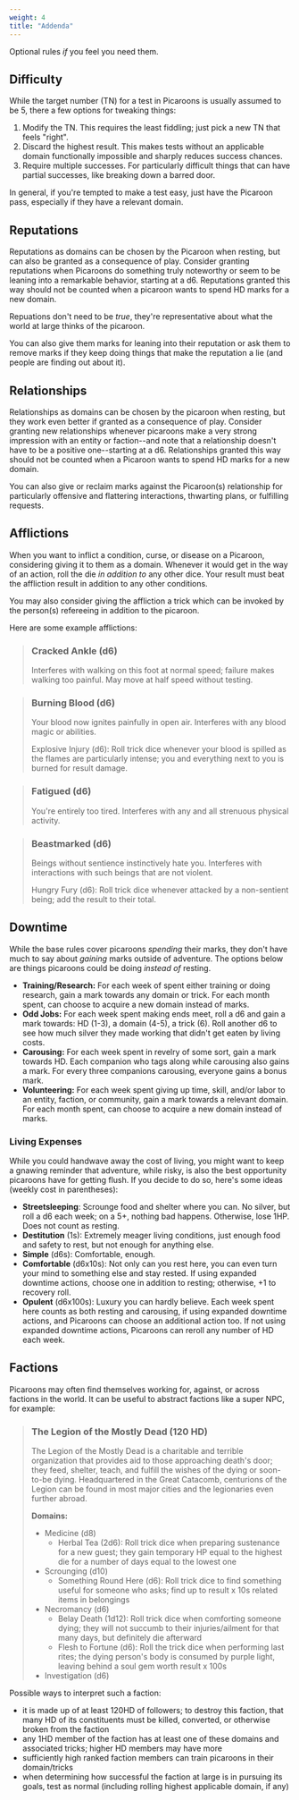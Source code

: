 ```yaml
---
weight: 4
title: "Addenda"
---
```


Optional rules _if_ you feel you need them.

## Difficulty

While the target number (TN) for a test in Picaroons is usually assumed to be  5, there a few options for tweaking things:

1. Modify the TN. This requires the least fiddling; just pick a new TN that feels "right".
2. Discard the highest result. This makes tests without an applicable domain functionally impossible and sharply reduces success chances.
3. Require multiple successes. For particularly difficult things that can have partial successes, like breaking down a barred door.

In general, if you're tempted to make a test easy, just have the Picaroon pass, especially if they have a relevant domain.

## Reputations

Reputations as domains can be chosen by the Picaroon when resting, but can also be granted as a consequence of play. Consider granting reputations when Picaroons do something truly noteworthy or seem to be leaning into a remarkable behavior, starting at a d6. Reputations granted this way should not be counted when a picaroon wants to spend HD marks for a new domain.

Repuations don't need to be _true_, they're representative about what the world at large thinks of the picaroon.

You can also give them marks for leaning into their reputation or ask them to remove marks if they keep doing things that make the reputation a lie (and people are finding out about it).

## Relationships

Relationships as domains can be chosen by the picaroon when resting, but they work even better if granted as a consequence of play. Consider granting new relationships whenever picaroons make a very strong impression with an entity or faction--and note that a relationship doesn't have to be a positive one--starting at a d6.  Relationships granted this way should not be counted when a Picaroon wants to spend HD marks for a new domain.

You can also give or reclaim marks against the Picaroon(s) relationship for particularly offensive and flattering interactions, thwarting plans, or fulfilling requests.

## Afflictions

When you want to inflict a condition, curse, or disease on a Picaroon, considering giving it to them as a domain. Whenever it would get in the way of an action, roll the die _in addition to_ any other dice. Your result must beat the affliction result in addition to any other conditions.

You may also consider giving the affliction a trick which can be invoked by the person(s) refereeing in addition to the picaroon.

Here are some example afflictions:

> ### Cracked Ankle (d6)
>
> Interferes with walking on this foot at normal speed; failure makes walking too painful. May move at half speed without testing.

> ### Burning Blood (d6)
>
> Your blood now ignites painfully in open air. Interferes with any blood magic or abilities.
>
> Explosive Injury (d6): Roll trick dice whenever your blood is spilled as the flames are particularly intense; you and everything next to you is burned for result damage.

> ### Fatigued (d6)
>
> You're entirely too tired. Interferes with any and all strenuous physical activity.

> ### Beastmarked (d6)
>
> Beings without sentience instinctively hate you. Interferes with interactions with such beings that are not violent.
>
> Hungry Fury (d6): Roll trick dice whenever attacked by a non-sentient being; add the result to their total.

## Downtime

While the base rules cover picaroons _spending_ their marks, they don't have much to say about _gaining_ marks outside of adventure. The options below are things picaroons could be doing _instead of_ resting.

- **Training/Research:** For each week of spent either training or doing research, gain a mark towards any domain or trick. For each month spent, can choose to acquire a new domain instead of marks.
- **Odd Jobs:** For each week spent making ends meet, roll a d6 and gain a mark towards: HD (1-3), a domain (4-5), a trick (6). Roll another d6 to see how much silver they made working that didn't get eaten by living costs.
- **Carousing:** For each week spent in revelry of some sort, gain a mark towards HD. Each companion who tags along while carousing also gains a mark. For every three companions carousing, everyone gains a bonus mark.
- **Volunteering:** For each week spent giving up time, skill, and/or labor to an entity, faction, or community, gain a mark towards a relevant domain. For each month spent, can choose to acquire a new domain instead of marks.

### Living Expenses

While you could handwave away the cost of living, you might want to keep a gnawing reminder that adventure, while risky, is also the best opportunity picaroons have for getting flush. If you decide to do so, here's some ideas (weekly cost in parentheses):

- **Streetsleeping**: Scrounge food and shelter where you can. No silver, but roll a d6 each week; on a 5+, nothing bad happens. Otherwise, lose 1HP. Does not count as resting.
- **Destitution** (1s): Extremely meager living conditions, just enough food and safety to rest, but not enough for anything else.
- **Simple** (d6s): Comfortable, enough.
- **Comfortable** (d6x10s): Not only can you rest here, you can even turn your mind to something else and stay rested. If using expanded downtime actions, choose one in addition to resting; otherwise, +1 to recovery roll.
- **Opulent** (d6x100s): Luxury you can hardly believe. Each week spent here counts as both resting and carousing, if using expanded downtime actions, and Picaroons can choose an additional action too. If not using expanded downtime actions, Picaroons can reroll any number of HD each week.

## Factions

Picaroons may often find themselves working for, against, or across factions in the world.
It can be useful to abstract factions like a super NPC, for example:

> ### The Legion of the Mostly Dead (120 HD)
>
> The Legion of the Mostly Dead is a charitable and terrible organization that provides aid to those approaching death's door; they feed, shelter, teach, and fulfill the wishes of the dying or soon-to-be dying. Headquartered in the Great Catacomb, centurions of the Legion can be found in most major cities and the legionaries even further abroad.
>
> **Domains:**
>
> - Medicine (d8)
>   - Herbal Tea (2d6): Roll trick dice when preparing sustenance for a new guest; they gain temporary HP equal to the highest die for a number of days equal to the lowest one
> - Scrounging (d10)
>   - Something Round Here (d6): Roll trick dice to find something useful for someone who asks; find up to result x 10s related items in belongings
> - Necromancy (d6)
>   - Belay Death (1d12): Roll trick dice when comforting someone dying; they will not succumb to their injuries/ailment for that many days, but definitely die afterward
>   - Flesh to Fortune (d6): Roll the trick dice when performing last rites; the dying person's body is consumed by purple light, leaving behind a soul gem worth result x 100s
> - Investigation (d6)

Possible ways to interpret such a faction:

- it is made up of at least 120HD of followers; to destroy this faction, that many HD of its constituents must be killed, converted, or otherwise broken from the faction
- any 1HD member of the faction has at least one of these domains and associated tricks; higher HD members may have more
- sufficiently high ranked faction members can train picaroons in their domain/tricks
- when determining how successful the faction at large is in pursuing its goals, test as normal (including rolling highest applicable domain, if any)
